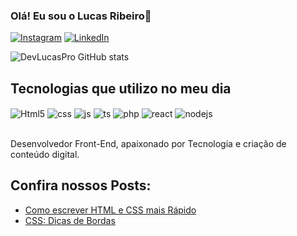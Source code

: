 ### Olá! Eu sou o Lucas Ribeiro👋

[![Instagram](https://img.shields.io/badge/Instagram-E4405F?style=for-the-badge&logo=instagram&logoColor=white)](https://www.instagram.com/devcodepro)
[![LinkedIn](https://img.shields.io/badge/LinkedIn-0077B5?style=for-the-badge&logo=linkedin&logoColor=white)](https://www.linkedin.com/in/lucas-ribeiro-06347520a/)

![DevLucasPro GitHub stats](https://github-readme-stats.vercel.app/api?username=devlucaspro&show_icons=true&theme=radical)

## Tecnologias que utilizo no meu dia

<div>
    <img align="center" alt="Html5" src="https://img.shields.io/badge/HTML5-E34F26?style=for-the-badge&logo=html5&logoColor=white"/>
     <img align="center" alt="css" src="https://img.shields.io/badge/CSS-239120?&style=for-the-badge&logo=css3&logoColor=white"/>
     <img align="center" alt="js" src="https://img.shields.io/badge/JavaScript-F7DF1E?style=for-the-badge&logo=javascript&logoColor=black"/>
      <img align="center" alt="ts" src="https://img.shields.io/badge/TypeScript-007ACC?style=for-the-badge&logo=typescript&logoColor=white">
      <img align="center" alt="php" src="https://img.shields.io/badge/PHP-777BB4?style=for-the-badge&logo=php&logoColor=white">
      <img align="center" alt="react" src="https://img.shields.io/badge/React-20232A?style=for-the-badge&logo=react&logoColor=61DAFB">
       <img align="center" alt="nodejs" src="https://img.shields.io/badge/Node.js-43853D?style=for-the-badge&logo=node.js&logoColor=white">
</div><br/>

Desenvolvedor Front-End, apaixonado por Tecnologia e criação de conteúdo digital.

## Confira nossos Posts:

- [Como escrever HTML e CSS mais Rápido](https://www.instagram.com/p/Cg-IpV7Py56/?utm_source=ig_web_copy_link)<br/>
- [CSS: Dicas de Bordas](https://www.instagram.com/p/CiCFlPIN1aQ/?utm_source=ig_web_copy_link)<br/>
